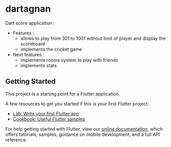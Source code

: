 # dartagnan

Dart score application :
  - Features :
    - allows to play from 301 to 1001 without limit of player and display the scoreboard
    - implements the cricket game
  - Next features :
    - implements rooms system to play with friends
    - implements stats
    

## Getting Started

This project is a starting point for a Flutter application.

A few resources to get you started if this is your first Flutter project:

- [Lab: Write your first Flutter app](https://flutter.dev/docs/get-started/codelab)
- [Cookbook: Useful Flutter samples](https://flutter.dev/docs/cookbook)

For help getting started with Flutter, view our
[online documentation](https://flutter.dev/docs), which offers tutorials,
samples, guidance on mobile development, and a full API reference.

